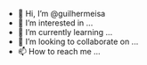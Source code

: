 - 👋 Hi, I’m @guilhermeisa
- 👀 I’m interested in ...
- 🌱 I’m currently learning ...
- 💞️ I’m looking to collaborate on ...
- 📫 How to reach me ...

<!---
guilhermeisa/guilhermeisa is a ✨ special ✨ repository because its `README.md` (this file) appears on your GitHub profile.
You can click the Preview link to take a look at your changes.
--->

